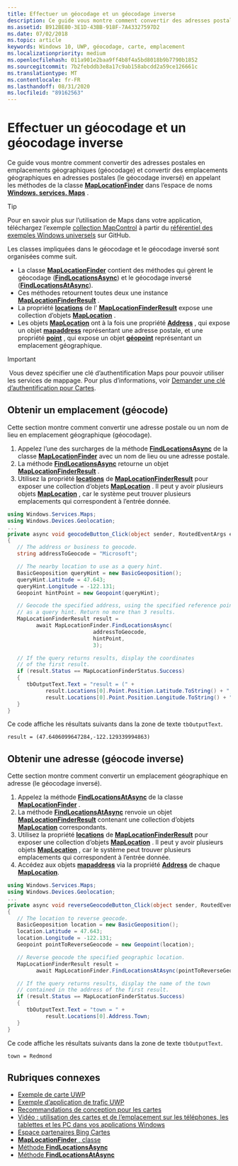 ```yaml
---
title: Effectuer un géocodage et un géocodage inverse
description: Ce guide vous montre comment convertir des adresses postales en emplacements géographiques (géocodage) et convertir des emplacements géographiques en adresses postales (le géocodage inversé) en appelant les méthodes de la classe MapLocationFinder dans l’espace de noms Windows. services. Maps.
ms.assetid: B912BE80-3E1D-43BB-918F-7A43327597D2
ms.date: 07/02/2018
ms.topic: article
keywords: Windows 10, UWP, géocodage, carte, emplacement
ms.localizationpriority: medium
ms.openlocfilehash: 011a901e2baa9ff4b8f4a5bd8018b9b7790b1852
ms.sourcegitcommit: 7b2febddb3e8a17c9ab158abcdd2a59ce126661c
ms.translationtype: MT
ms.contentlocale: fr-FR
ms.lasthandoff: 08/31/2020
ms.locfileid: "89162563"
---
```

# <a name="perform-geocoding-and-reverse-geocoding"></a>Effectuer un géocodage et un géocodage inverse

Ce guide vous montre comment convertir des adresses postales en emplacements géographiques (géocodage) et convertir des emplacements géographiques en adresses postales (le géocodage inversé) en appelant les méthodes de la classe [**MapLocationFinder**](/uwp/api/Windows.Services.Maps.MapLocationFinder) dans l’espace de noms [**Windows. services. Maps**](/uwp/api/Windows.Services.Maps) .

> [!TIP]
> Pour en savoir plus sur l’utilisation de Maps dans votre application, téléchargez l’exemple [collection MapControl](https://github.com/Microsoft/Windows-universal-samples/tree/master/Samples/MapControl) à partir du [référentiel des exemples Windows universels](hhttps://github.com/Microsoft/Windows-universal-samples) sur GitHub.

Les classes impliquées dans le géocodage et le géocodage inversé sont organisées comme suit.

-   La classe [**MapLocationFinder**](/uwp/api/Windows.Services.Maps.MapLocationFinder) contient des méthodes qui gèrent le géocodage ([**FindLocationsAsync**](/uwp/api/windows.services.maps.maplocationfinder.findlocationsasync)) et le géocodage inversé ([**FindLocationsAtAsync**](/uwp/api/windows.services.maps.maplocationfinder.findlocationsatasync)).
-   Ces méthodes retournent toutes deux une instance [**MapLocationFinderResult**](/uwp/api/Windows.Services.Maps.MapLocationFinderResult) .
-   La propriété [**locations**](/uwp/api/windows.services.maps.maplocationfinderresult.locations) de l' [**MapLocationFinderResult**](/uwp/api/Windows.Services.Maps.MapLocationFinderResult) expose une collection d’objets [**MapLocation**](/uwp/api/Windows.Services.Maps.MapLocation) . 
-   Les objets [**MapLocation**](/uwp/api/Windows.Services.Maps.MapLocation) ont à la fois une propriété [**Address**](/uwp/api/windows.services.maps.maplocation.address) , qui expose un objet [**mapaddress**](/uwp/api/Windows.Services.Maps.MapAddress) représentant une adresse postale, et une propriété [**point**](/uwp/api/windows.services.maps.maplocation.point) , qui expose un objet [**géopoint**](/uwp/api/windows.devices.geolocation.geopoint) représentant un emplacement géographique.

> [!IMPORTANT]
> Vous devez spécifier une clé d’authentification Maps pour pouvoir utiliser les services de mappage. Pour plus d’informations, voir [Demander une clé d’authentification pour Cartes](authentication-key.md).

## <a name="get-a-location-geocode"></a>Obtenir un emplacement (géocode)

Cette section montre comment convertir une adresse postale ou un nom de lieu en emplacement géographique (géocodage).

1.  Appelez l’une des surcharges de la méthode [**FindLocationsAsync**](/uwp/api/windows.services.maps.maplocationfinder.findlocationsasync) de la classe [**MapLocationFinder**](/uwp/api/Windows.Services.Maps.MapLocationFinder) avec un nom de lieu ou une adresse postale.
2.  La méthode [**FindLocationsAsync**](/uwp/api/windows.services.maps.maplocationfinder.findlocationsasync) retourne un objet [**MapLocationFinderResult**](/uwp/api/Windows.Services.Maps.MapLocationFinderResult) .
3.  Utilisez la propriété [**locations**](/uwp/api/windows.services.maps.maplocationfinderresult.locations) de [**MapLocationFinderResult**](/uwp/api/Windows.Services.Maps.MapLocationFinderResult) pour exposer une collection d’objets [**MapLocation**](/uwp/api/Windows.Services.Maps.MapLocation) . Il peut y avoir plusieurs objets [**MapLocation**](/uwp/api/Windows.Services.Maps.MapLocation) , car le système peut trouver plusieurs emplacements qui correspondent à l’entrée donnée.

```csharp
using Windows.Services.Maps;
using Windows.Devices.Geolocation;
...
private async void geocodeButton_Click(object sender, RoutedEventArgs e)
{
   // The address or business to geocode.
   string addressToGeocode = "Microsoft";

   // The nearby location to use as a query hint.
   BasicGeoposition queryHint = new BasicGeoposition();
   queryHint.Latitude = 47.643;
   queryHint.Longitude = -122.131;
   Geopoint hintPoint = new Geopoint(queryHint);

   // Geocode the specified address, using the specified reference point
   // as a query hint. Return no more than 3 results.
   MapLocationFinderResult result =
         await MapLocationFinder.FindLocationsAsync(
                           addressToGeocode,
                           hintPoint,
                           3);

   // If the query returns results, display the coordinates
   // of the first result.
   if (result.Status == MapLocationFinderStatus.Success)
   {
      tbOutputText.Text = "result = (" +
            result.Locations[0].Point.Position.Latitude.ToString() + "," +
            result.Locations[0].Point.Position.Longitude.ToString() + ")";
   }
}
```

Ce code affiche les résultats suivants dans la zone de texte `tbOutputText`.

``` syntax
result = (47.6406099647284,-122.129339994863)
```

## <a name="get-an-address-reverse-geocode"></a>Obtenir une adresse (géocode inverse)

Cette section montre comment convertir un emplacement géographique en adresse (le géocodage inversé).

1.  Appelez la méthode [**FindLocationsAtAsync**](/uwp/api/windows.services.maps.maplocationfinder.findlocationsatasync) de la classe [**MapLocationFinder**](/uwp/api/Windows.Services.Maps.MapLocationFinder) .
2.  La méthode [**FindLocationsAtAsync**](/uwp/api/windows.services.maps.maplocationfinder.findlocationsatasync) renvoie un objet [**MapLocationFinderResult**](/uwp/api/Windows.Services.Maps.MapLocationFinderResult) contenant une collection d’objets [**MapLocation**](/uwp/api/Windows.Services.Maps.MapLocation) correspondants.
3.  Utilisez la propriété [**locations**](/uwp/api/windows.services.maps.maplocationfinderresult.locations) de [**MapLocationFinderResult**](/uwp/api/Windows.Services.Maps.MapLocationFinderResult) pour exposer une collection d’objets [**MapLocation**](/uwp/api/Windows.Services.Maps.MapLocation) . Il peut y avoir plusieurs objets [**MapLocation**](/uwp/api/Windows.Services.Maps.MapLocation) , car le système peut trouver plusieurs emplacements qui correspondent à l’entrée donnée.
4.  Accédez aux objets [**mapaddress**](/uwp/api/Windows.Services.Maps.MapAddress) via la propriété [**Address**](/uwp/api/windows.services.maps.maplocation.address) de chaque [**MapLocation**](/uwp/api/Windows.Services.Maps.MapLocation).

```csharp
using Windows.Services.Maps;
using Windows.Devices.Geolocation;
...
private async void reverseGeocodeButton_Click(object sender, RoutedEventArgs e)
{
   // The location to reverse geocode.
   BasicGeoposition location = new BasicGeoposition();
   location.Latitude = 47.643;
   location.Longitude = -122.131;
   Geopoint pointToReverseGeocode = new Geopoint(location);

   // Reverse geocode the specified geographic location.
   MapLocationFinderResult result =
         await MapLocationFinder.FindLocationsAtAsync(pointToReverseGeocode);

   // If the query returns results, display the name of the town
   // contained in the address of the first result.
   if (result.Status == MapLocationFinderStatus.Success)
   {
      tbOutputText.Text = "town = " +
            result.Locations[0].Address.Town;
   }
}
```

Ce code affiche les résultats suivants dans la zone de texte `tbOutputText`.

``` syntax
town = Redmond
```

## <a name="related-topics"></a>Rubriques connexes

* [Exemple de carte UWP](https://github.com/Microsoft/Windows-universal-samples/tree/master/Samples/MapControl)
* [Exemple d’application de trafic UWP](https://github.com/Microsoft/Windows-appsample-trafficapp)
* [Recommandations de conception pour les cartes](./display-maps.md)
* [Vidéo : utilisation des cartes et de l’emplacement sur les téléphones, les tablettes et les PC dans vos applications Windows](https://channel9.msdn.com/Events/Build/2015/2-757)
* [Espace partenaires Bing Cartes](https://www.bingmapsportal.com/)
* [**MapLocationFinder** , classe](/uwp/api/Windows.Services.Maps.MapLocationFinder)
* [Méthode **FindLocationsAsync**](/uwp/api/windows.services.maps.maplocationfinder.findlocationsasync)
* [Méthode **FindLocationsAtAsync**](/uwp/api/windows.services.maps.maplocationfinder.findlocationsatasync)